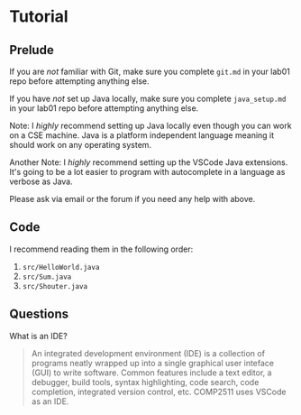# Tutorial

## Prelude

If you are *not* familiar with Git, make sure you complete `git.md` in your lab01 repo before attempting anything else.

If you have *not* set up Java locally, make sure you complete `java_setup.md` in your lab01 repo before attempting anything else.

Note: I *highly* recommend setting up Java locally even though you can work on a CSE machine. Java is a platform independent language meaning it should work on any operating system.

Another Note: I *highly* recommend setting up the VSCode Java extensions. It's going to be a lot easier to program with autocomplete in a language as verbose as Java.

Please ask via email or the forum if you need any help with above.

## Code

I recommend reading them in the following order:
1. `src/HelloWorld.java`
2. `src/Sum.java`
3. `src/Shouter.java`

## Questions

What is an IDE?

> An integrated development environment (IDE) is a collection of programs neatly wrapped up into a single graphical user inteface (GUI) to write software. Common features include a text editor, a debugger, build tools, syntax highlighting, code search, code completion, integrated version control, etc. COMP2511 uses VSCode as an IDE.
